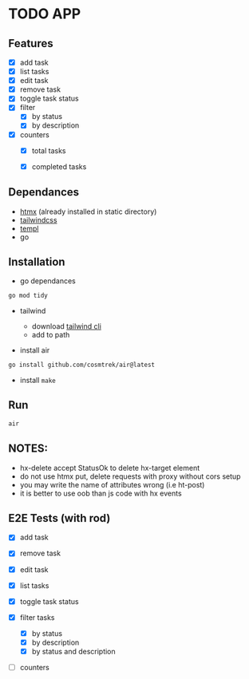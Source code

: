 # TODO APP

## Features
- [x] add task
- [x] list tasks
- [x] edit task
- [x] remove task
- [x] toggle task status
- [x] filter
  - [x] by status
  - [x] by description
- [x] counters
  - [x] total tasks
  - [x] completed tasks


## Dependances
- [htmx](https://htmx.org) (already installed in static directory)
- [tailwindcss](https://tailwindcss.com)
- [templ](https://templ.guide)
- go

## Installation
- go dependances
```bash
go mod tidy
```

- tailwind
  - download [tailwind cli](https://github.com/tailwindlabs/tailwindcss/releases)
  - add to path

- install air
```bash
go install github.com/cosmtrek/air@latest
```

- install `make`

## Run
```bash
air
```


## NOTES:
- hx-delete accept StatusOk to delete hx-target element
- do not use htmx put, delete requests with proxy without cors setup
- you may write the name of attributes wrong (i.e ht-post)
- it is better to use oob than js code with hx events
 
## E2E Tests (with rod)
- [x] add task
- [x] remove task
- [x] edit task
- [x] list tasks
- [x] toggle task status
- [x] filter tasks
  - [x] by status
  - [x] by description
  - [x] by status and description
- [ ] counters
  
